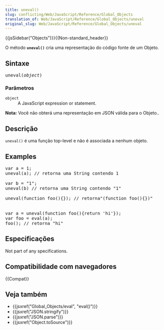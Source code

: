 ```yaml
---
title: uneval()
slug: conflicting/Web/JavaScript/Reference/Global_Objects
translation_of: Web/JavaScript/Reference/Global_Objects/uneval
original_slug: Web/JavaScript/Reference/Global_Objects/uneval
---
```

<div>{{jsSidebar("Objects")}}{{Non-standard_header}}</div>

<p>O  método <code><strong>uneval()</strong></code> cria uma representação do código fonte de um Objeto.</p>

<h2 id="Sintaxe">Sintaxe</h2>

<pre class="syntaxbox">uneval(<var>object</var>)</pre>

<h3 id="Parâmetros">Parâmetros</h3>

<dl>
 <dt><code>object</code></dt>
 <dd>A JavaScript expression or statement.</dd>
</dl>

<div class="note"><strong>Nota:</strong> Você não obterá uma representação em JSON válida para o Objeto..</div>

<h2 id="Descrição">Descrição</h2>

<p><code>uneval()</code> é uma função top-level e não é associada a nenhum objeto.</p>

<h2 id="Examples">Examples</h2>

<pre class="brush:js">var a = 1;
uneval(a); // retorna uma String contendo 1

var b = "1";
uneval(b) // retorna uma String contendo "1"

uneval(function foo(){}); // retorna"(function foo(){})"


var a = uneval(function foo(){return 'hi'});
var foo = eval(a);
foo(); // retorna "hi"
</pre>

<h2 id="Especificações">Especificações</h2>

<p>Not part of any specifications.</p>

<h2 id="Browser_compatibility">Compatibilidade com navegadores</h2>

<div>{{Compat}}</div>

<h2 id="Veja_também">Veja também</h2>

<ul>
 <li>{{jsxref("Global_Objects/eval", "eval()")}}</li>
 <li>{{jsxref("JSON.stringify")}}</li>
 <li>{{jsxref("JSON.parse")}}</li>
 <li>{{jsxref("Object.toSource")}}</li>
</ul>

